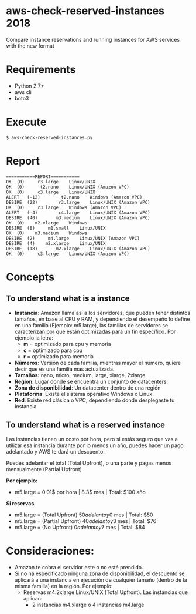 # aws-check-reserved-instances 2018
Compare instance reservations and running instances for AWS services with the new format

# Requirements

- Python 2.7+
- aws cli
- boto3

# Execute
    $ aws-check-reserved-instances.py
 
# Report
    ===========REPORT===========
    OK	(0)	    r3.large	Linux/UNIX  
    OK	(0)	     t2.nano	Linux/UNIX (Amazon VPC)
    OK	(0)	    c3.large	Linux/UNIX  
    ALERT	(-12)	     t2.nano	Windows (Amazon VPC)
    DESIRE	(22)	    r3.large	Linux/UNIX (Amazon VPC)
    OK	(0)	    r3.large	Windows (Amazon VPC)
    ALERT	(-4)	    c4.large	Linux/UNIX (Amazon VPC)
    DESIRE	(40)	   m3.medium	Linux/UNIX (Amazon VPC)
    OK	(0)	   m2.xlarge	Windows     
    DESIRE	(8)	    m1.small	Linux/UNIX  
    OK	(0)	   m3.medium	Windows     
    DESIRE	(2)	    m4.large	Linux/UNIX (Amazon VPC)
    DESIRE	(4)	   m2.xlarge	Linux/UNIX  
    DESIRE	(18)	   m2.xlarge	Linux/UNIX (Amazon VPC)
    OK	(0)	    c3.large	Linux/UNIX (Amazon VPC)

# Concepts
## To understand what is a instance

- **Instancia**: Amazon llama así a los servidores, que pueden tener distintos tamaños, en base al CPU y RAM, y dependiendo el desempeño lo define en una familia (Ejemplo: m5.large), las familias de servidores se caracterizan por que están optimizadas para un fin específico.
    Por ejemplo la letra:
    - **m** = optimizado para cpu y memoria 
    - **c** = optimizado para cpu
    - **r** = optimizado para memoria
- **Números**: Versión de cada familia, mientras mayor el número, quiere decir que es una familia más actualizada.
- **Tamaños:** nano, micro, medium, large, xlarge, 2xlarge. 
- **Region**: Lugar donde se encuentra un conjunto de datacenters.
- **Zona de disponibilidad**: Un datacenter dentro de una región
- **Plataforma**: Existe el sistema operativo Windows o Linux
- **Red**: Existe red clásica o VPC, dependiendo donde desplegaste tu instancia

## To understand what is a reserved instance
Las instancias tienen un costo por hora, pero si estás seguro que vas a utilizar esa instancia durante por lo menos un año, puedes hacer un pago adelantado y AWS te dará un descuento.

Puedes adelantar el total (Total Upfront), o una parte y pagas menos mensualmente (Partial Upfront)

**Por ejemplo:**
- m5.large = 0.01$ por hora | 8.3$ mes | Total: $100 año

**Si reservas**
- m5.large = (Total Upfront)    $50 adelanto y 0$ mes | Total: $50
- m5.large = (Partial Upfront)  $40 adelanto y 3$ mes | Total: $76
- m5.large = (No Upfront)       $0 adelanto y 7$ mes  | Total: $84

# Consideraciones:
- Amazon te cobra el servidor este o no esté prendido.
- Si no ha especificado ninguna zona de disponibilidad, el descuento se aplicará a una instancia en ejecución de cualquier tamaño (dentro de la misma familia) en la región. Por ejemplo:
    - Reservas m4.2xlarge Linux/UNIX (Total Upfront). Las instancias que aplican:
        - 2 instancias m4.xlarge o 4 instancias m4.large
   











